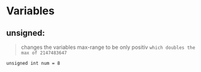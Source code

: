 # Variables

## unsigned:

> changes the variables max-range to be only positiv `which doubles the max of 2147483647`

```
unsigned int num = 8
```
